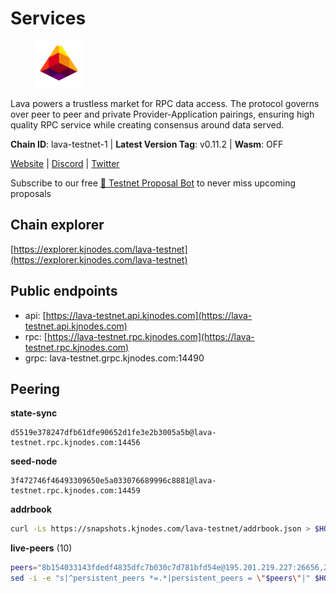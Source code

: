 # Services

<figure><img src="https://raw.githubusercontent.com/kj89/cosmos-images/main/logos/lava.png" alt=""><figcaption></figcaption></figure>

Lava powers a trustless market for RPC data access. The protocol  governs over peer to peer and private Provider-Application pairings,  ensuring high quality RPC service while creating consensus around data served.

**Chain ID**: lava-testnet-1 | **Latest Version Tag**: v0.11.2 | **Wasm**: OFF

[Website](https://lavanet.xyz) | [Discord](https://discord.com/invite/Tbk5NxTCdA) | [Twitter](https://twitter.com/lavanetxyz)



Subscribe to our free [🤖 Testnet Proposal Bot](https://t.me/kjnodes_testnet_proposal_bot) to never miss upcoming proposals


## Chain explorer
[https://explorer.kjnodes.com/lava-testnet](https://explorer.kjnodes.com/lava-testnet)

## Public endpoints

* api: [https://lava-testnet.api.kjnodes.com](https://lava-testnet.api.kjnodes.com)
* rpc: [https://lava-testnet.rpc.kjnodes.com](https://lava-testnet.rpc.kjnodes.com)
* grpc: lava-testnet.grpc.kjnodes.com:14490

## Peering

**state-sync**

```text
d5519e378247dfb61dfe90652d1fe3e2b3005a5b@lava-testnet.rpc.kjnodes.com:14456
```

**seed-node**

```text
3f472746f46493309650e5a033076689996c8881@lava-testnet.rpc.kjnodes.com:14459
```

**addrbook**
```bash
curl -Ls https://snapshots.kjnodes.com/lava-testnet/addrbook.json > $HOME/.lava/config/addrbook.json
```

**live-peers** (10)
```bash
peers="8b154033143fdedf4835dfc7b030c7d781bfd54e@195.201.219.227:26656,257856431ef33f9fbfe6c119fdf3820035891d0c@38.242.197.140:26656,14ae45e7f2ff7491cfa686a8fcac7cc095bc38ff@213.239.217.52:39656,230648adf4aa55029c72ec5d7bc1be59529acf34@37.120.171.159:26656,af6f964317c490bf2e7e74007b9f77984c23720f@38.242.197.152:26656,1fd86f6ba06ef4b189276f97f70fea04161019db@144.76.176.154:11656,d5519e378247dfb61dfe90652d1fe3e2b3005a5b@65.109.68.190:14456,5e068fccd370b2f2e5ab4240a304323af6385f1f@172.93.110.154:27656,035d086cc418352aba9e679e079f17391791ccc6@178.208.252.54:27656,1ec38451f3e45535ceba905d1442310c69aaf93e@217.76.61.37:26656"
sed -i -e "s|^persistent_peers *=.*|persistent_peers = \"$peers\"|" $HOME/.lava/config/config.toml
```
